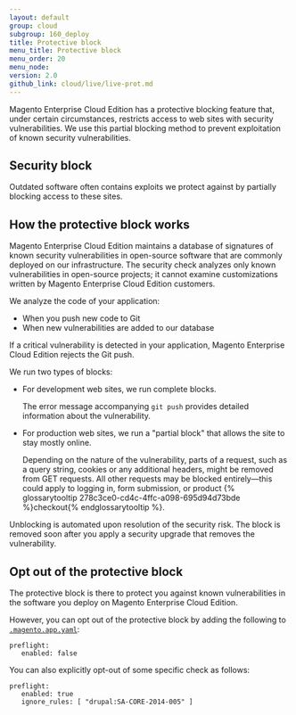 ```yaml
---
layout: default
group: cloud
subgroup: 160_deploy
title: Protective block
menu_title: Protective block
menu_order: 20
menu_node:
version: 2.0
github_link: cloud/live/live-prot.md
---
```


Magento Enterprise Cloud Edition has a protective blocking feature that, under certain circumstances, restricts access to web sites with security vulnerabilities. We use this partial blocking method to prevent exploitation of known security vulnerabilities.

## Security block
Outdated software often contains exploits we protect against by partially blocking access to these sites.

## How the protective block works
Magento Enterprise Cloud Edition maintains a database of signatures of known security vulnerabilities in open-source software that are commonly deployed on our infrastructure. The security check analyzes only known vulnerabilities in open-source projects; it cannot examine customizations written by Magento Enterprise Cloud Edition customers.

We analyze the code of your application:

* When you push new code to Git
* When new vulnerabilities are added to our database

If a critical vulnerability is detected in your application,
Magento Enterprise Cloud Edition rejects the Git push.

We run two types of blocks:

*	For development web sites, we run complete blocks.

	The error message accompanying `git push` provides detailed information about the vulnerability.

*	For production web sites, we run a "partial block" that allows the site to stay mostly online.

	Depending on the nature of the vulnerability, parts of a request, such as a query string, cookies or any additional headers, might be removed from GET requests. All other requests may be blocked entirely&mdash;this could apply to logging in, form submission, or product {% glossarytooltip 278c3ce0-cd4c-4ffc-a098-695d94d73bde %}checkout{% endglossarytooltip %}.

Unblocking is automated upon resolution of the security risk. The block is removed soon after you apply a security upgrade that removes the vulnerability.

## Opt out of the protective block
The protective block is there to protect you against known vulnerabilities in the software you deploy on Magento Enterprise Cloud Edition.

However, you can opt out of the protective block by adding the following to [`.magento.app.yaml`]({{page.baseurl}}cloud/project/project-conf-files_magento-app.html):

    preflight:
       enabled: false

You can also explicitly opt-out of some specific check as follows:

    preflight:
       enabled: true
       ignore_rules: [ "drupal:SA-CORE-2014-005" ]
